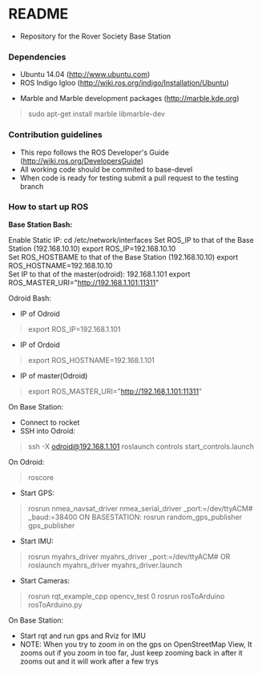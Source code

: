 # README #

* Repository for the Rover Society Base Station

### Dependencies ###

* Ubuntu 14.04 (http://www.ubuntu.com)
* ROS Indigo Igloo (http://wiki.ros.org/indigo/Installation/Ubuntu)
+ Marble and Marble development packages (http://marble.kde.org) 
> sudo apt-get install marble libmarble-dev


### Contribution guidelines ###

* This repo follows the ROS Developer's Guide (http://wiki.ros.org/DevelopersGuide)
* All working code should be commited to base-devel
* When code is ready for testing submit a pull request to the testing branch

### How to start up ROS ###
**Base Station Bash:**

Enable Static IP: 
    cd /etc/network/interfaces
Set ROS_IP to that of the Base Station (192.168.10.10)
 export ROS_IP=192.168.10.10				      
Set ROS_HOSTBAME to that of the Base Station (192.168.10.10)
 export ROS_HOSTNAME=192.168.10.10			      
Set IP to that of the master(odroid): 192.168.1.101
 export ROS_MASTER_URI="http://192.168.1.101:11311"	

Odroid Bash:
* IP of Odroid
> export ROS_IP=192.168.1.101				
* IP of Ordoid
> export ROS_HOSTNAME=192.168.1.101			
* IP of master(Odroid)
> export ROS_MASTER_URI="http://192.168.1.101:11311"

On Base Station:

 - Connect to rocket
 - SSH into Odroid: 
 > ssh -X odroid@192.168.1.101 
 > roslaunch controls start_controls.launch

On Odroid: 
 
 > roscore
 - Start GPS: 
 > rosrun nmea_navsat_driver nmea_serial_driver _port:=/dev/ttyACM# _baud:=38400
   ON BASESTATION: 
 > rosrun random_gps_publisher gps_publisher
 - Start IMU:
 > rosrun myahrs_driver myahrs_driver _port:=/dev/ttyACM#    OR
 > roslaunch myahrs_driver myahrs_driver.launch
 - Start Cameras:
 > rosrun rqt_example_cpp opencv_test 0
 > rosrun rosToArduino rosToArduino.py

On Base Station:

 - Start rqt and run gps and Rviz for IMU 
 - NOTE: When you try to zoom in on the gps on OpenStreetMap View, It zooms out if you zoom in too far,
   Just keep zooming back in after it zooms out and it will work after a few trys


